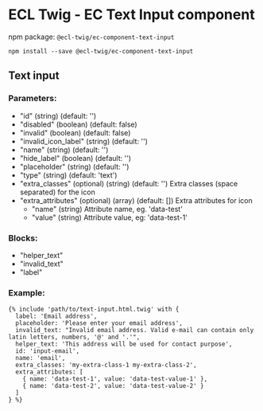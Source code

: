 # ECL Twig - EC Text Input component

npm package: `@ecl-twig/ec-component-text-input`

```shell
npm install --save @ecl-twig/ec-component-text-input
```

## Text input

### Parameters:

- "id" (string) (default: '')
- "disabled" (boolean) (default: false)
- "invalid" (boolean) (default: false)
- "invalid_icon_label" (string) (default: '')
- "name" (string) (default: '')
- "hide_label" (boolean) (default: '')
- "placeholder" (string) (default: '')
- "type" (string) (default: 'text')
- "extra_classes" (optional) (string) (default: '') Extra classes (space separated) for the icon
- "extra_attributes" (optional) (array) (default: []) Extra attributes for icon
  - "name" (string) Attribute name, eg. 'data-test'
  - "value" (string) Attribute value, eg: 'data-test-1'

### Blocks:

- "helper_text"
- "invalid_text"
- "label"

### Example:

<!-- prettier-ignore -->
```twig
{% include 'path/to/text-input.html.twig' with { 
  label: 'Email address', 
  placeholder: 'Please enter your email address', 
  invalid_text: "Invalid email address. Valid e-mail can contain only latin letters, numbers, '@' and '.'", 
  helper_text: 'This address will be used for contact purpose', 
  id: 'input-email', 
  name: 'email', 
  extra_classes: 'my-extra-class-1 my-extra-class-2', 
  extra_attributes: [ 
    { name: 'data-test-1', value: 'data-test-value-1' }, 
    { name: 'data-test-2', value: 'data-test-value-2' } 
  ] 
} %}
```
